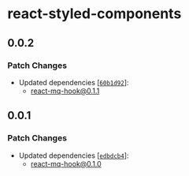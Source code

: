 # react-styled-components

## 0.0.2

### Patch Changes

- Updated dependencies [[`60b1d92`](https://github.com/ethan-heo/mq/commit/60b1d92154b0cc0fccb835f8af2e013df9bff8b9)]:
    - react-mq-hook@0.1.1

## 0.0.1

### Patch Changes

- Updated dependencies [[`edbdcb4`](https://github.com/ethan-heo/mq/commit/edbdcb47b352778d6ec668c6d893c969f66a9a53)]:
    - react-mq-hook@0.1.0
